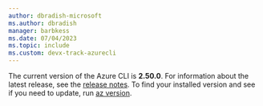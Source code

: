```yaml
---
author: dbradish-microsoft
ms.author: dbradish
manager: barbkess
ms.date: 07/04/2023
ms.topic: include
ms.custom: devx-track-azurecli
---
```


The current version of the Azure CLI is __2.50.0__. For information about the latest release, see the [release notes](../release-notes-azure-cli.md). To find your installed version and see if you need to update, run [az version](/cli/azure/reference-index#az_version).
